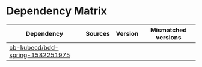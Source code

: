 # Dependency Matrix

Dependency | Sources | Version | Mismatched versions
---------- | ------- | ------- | -------------------
[cb-kubecd/bdd-spring-1582251975](https://github.com/cb-kubecd/bdd-spring-1582251975.git) |  | []() | 
